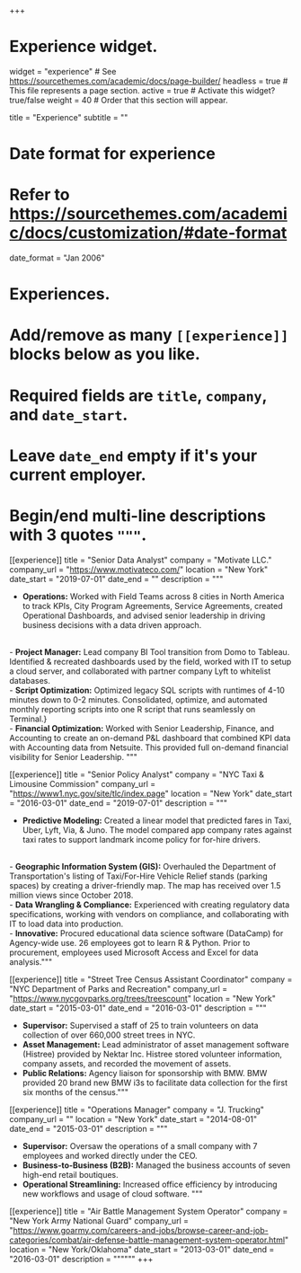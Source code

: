 +++
# Experience widget.
widget = "experience"  # See https://sourcethemes.com/academic/docs/page-builder/
headless = true  # This file represents a page section.
active = true  # Activate this widget? true/false
weight = 40  # Order that this section will appear.

title = "Experience"
subtitle = ""

# Date format for experience
#   Refer to https://sourcethemes.com/academic/docs/customization/#date-format
date_format = "Jan 2006"

# Experiences.
#   Add/remove as many `[[experience]]` blocks below as you like.
#   Required fields are `title`, `company`, and `date_start`.
#   Leave `date_end` empty if it's your current employer.
#   Begin/end multi-line descriptions with 3 quotes `"""`.
[[experience]]
  title = "Senior Data Analyst"
  company = "Motivate LLC."
  company_url = "https://www.motivateco.com/"
  location = "New York"
  date_start = "2019-07-01"
  date_end = ""
  description = """
- <b>Operations:</b> Worked with Field Teams across 8 cities in North America to track KPIs, City Program Agreements, Service Agreements, created Operational Dashboards, and advised senior leadership in driving business decisions with a data driven approach.
<br>
- <b>Project Manager:</b> Lead company BI Tool transition from Domo to Tableau. Identified & recreated dashboards used by the field, worked with IT to setup a cloud server, and collaborated with partner company Lyft to whitelist databases.
<br>
- <b>Script Optimization:</b> Optimized legacy SQL scripts with runtimes of 4-10 minutes down to 0-2 minutes. Consolidated, optimize, and automated monthly reporting scripts into one R script that runs seamlessly on Terminal.}
<br>
- <b>Financial Optimization:</b> Worked with Senior Leadership, Finance, and Accounting to create an on-demand P&L dashboard that combined KPI data with Accounting data from Netsuite. This provided full on-demand financial visibility for Senior Leadership.
"""

[[experience]]
  title = "Senior Policy Analyst"
  company = "NYC Taxi & Limousine Commission"
  company_url = "https://www1.nyc.gov/site/tlc/index.page"
  location = "New York"
  date_start = "2016-03-01"
  date_end = "2019-07-01"
  description = """
- <b>Predictive Modeling:</b> Created a linear model that predicted fares in Taxi, Uber, Lyft, Via, & Juno. The model compared app company rates against taxi rates to support landmark income policy for for-hire drivers.
<br>
- <b>Geographic Information System (GIS):</b> Overhauled the Department of Transportation's listing of Taxi/For-Hire Vehicle Relief stands (parking spaces) by creating a driver-friendly map. The map has received over 1.5 million views since October 2018.
<br>
- <b>Data Wrangling & Compliance:</b> Experienced with creating regulatory data specifications, working with vendors on compliance, and collaborating with IT to load data into production.
<br>
- <b>Innovative:</b> Procured educational data science software (DataCamp) for Agency-wide use. 26 employees got to learn R & Python. Prior to procurement, employees used Microsoft Access and Excel for data analysis."""

[[experience]]
  title = "Street Tree Census Assistant Coordinator"
  company = "NYC Department of Parks and Recreation"
  company_url = "https://www.nycgovparks.org/trees/treescount"
  location = "New York"
  date_start = "2015-03-01"
  date_end = "2016-03-01"
  description = """
- <b>Supervisor:</b> Supervised a staff of 25 to train volunteers on data collection of over 660,000 street trees in NYC.
- <b>Asset Management:</b> Lead administrator of asset management software (Histree) provided by Nektar Inc. Histree
stored volunteer information, company assets, and recorded the movement of assets.
- <b>Public Relations:</b> Agency liaison for sponsorship with BMW. BMW provided 20 brand new BMW i3s to
facilitate data collection for the first six months of the census."""

[[experience]]
  title = "Operations Manager"
  company = "J. Trucking"
  company_url = ""
  location = "New York"
  date_start = "2014-08-01"
  date_end = "2015-03-01"
  description = """
- <b>Supervisor:</b> Oversaw the operations of a small company with 7 employees and worked directly under the CEO.
- <b>Business-to-Business (B2B):</b> Managed the business accounts of seven high-end retail boutiques.
- <b>Operational Streamlining:</b> Increased office efficiency by introducing new workflows and usage of cloud software.
  """

[[experience]]
  title = "Air Battle Management System Operator"
  company = "New York Army National Guard"
  company_url = "https://www.goarmy.com/careers-and-jobs/browse-career-and-job-categories/combat/air-defense-battle-management-system-operator.html"
  location = "New York/Oklahoma"
  date_start = "2013-03-01"
  date_end = "2016-03-01"
  description = """"""
+++
